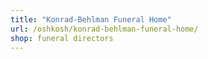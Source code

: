 ```yaml
---
title: "Konrad-Behlman Funeral Home"
url: /oshkosh/konrad-behlman-funeral-home/
shop: funeral directors
---
```

